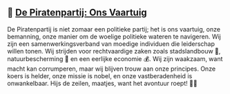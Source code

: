 ## 🚢 [De Piratenpartij: Ons Vaartuig](Docs/Piratenpartij.md)
De Piratenpartij is niet zomaar een politieke partij; het is ons vaartuig, onze bemanning, onze manier om de woelige politieke wateren te navigeren. Wij zijn een samenwerkingsverband van moedige individuen die leiderschap willen tonen. Wij strijden voor rechtvaardige zaken zoals stadslandbouw 🌾, natuurbescherming 🌳 en een eerlijke economie 💰. Wij zijn waakzaam, want macht kan corrumperen, maar wij blijven trouw aan onze principes. Onze koers is helder, onze missie is nobel, en onze vastberadenheid is onwankelbaar. Hijs de zeilen, maatjes, want het avontuur roept! 🏴‍☠️
